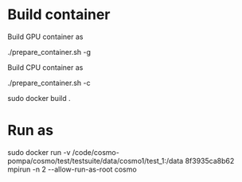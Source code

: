 Build container
==================

Build GPU container as 

./prepare_container.sh -g 

Build CPU container as 

./prepare_container.sh -c

sudo docker build .

Run as
==================

sudo docker run  -v /code/cosmo-pompa/cosmo/test/testsuite/data/cosmo1/test_1:/data 8f3935ca8b62 mpirun -n 2 --allow-run-as-root  cosmo
